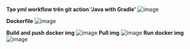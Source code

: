 
**Tạo yml workflow trên git action 'Java with Gradle'**
![image](https://github.com/N-Rain/demo_github_actions/assets/113491261/c32b45c6-b5c4-4bf1-9d37-5867e1e89b87)

**Dockerfile**
![image](https://github.com/N-Rain/demo_github_actions/assets/113491261/3f77250e-a622-41c3-ad9c-d5c920a76fb3)

**Build and push docker img**
![image](https://github.com/N-Rain/demo_github_actions/assets/113491261/8ac71d2c-5c01-479a-b304-50f8e923340b)
**Pull img**
![image](https://github.com/N-Rain/demo_github_actions/assets/113491261/a0900b68-e545-4971-9a96-8206424be5fe)
**Run docker img**
![image](https://github.com/N-Rain/demo_github_actions/assets/113491261/dac848d3-87b0-44da-b480-268c728cca89)
